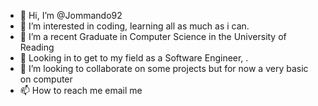 - 👋 Hi, I’m @Jommando92
- 👀 I’m interested in coding, learning all as much as i can.
- 🌱 I’m a recent Graduate in  Computer Science in the University of Reading
- 🌱 Looking in to get to my field as a Software Engineer,  .
- 💞️ I’m looking to collaborate on some projects but for now a very basic on computer 
- 📫 How to reach me email me

<!---
Jommando92/Jommando92 is a ✨ special ✨ repository because its `README.md` (this file) appears on your GitHub profile.
You can click the Preview link to take a look at your changes.
--->
